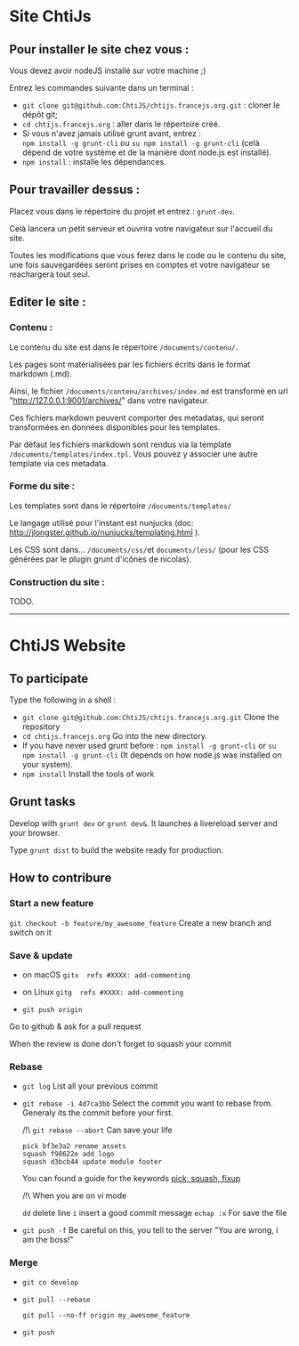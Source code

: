 # Site ChtiJs

## Pour installer le site chez vous :

Vous devez avoir nodeJS installé sur votre machine ;)

Entrez les commandes suivante dans un terminal :
- `git clone git@github.com:ChtiJS/chtijs.francejs.org.git` : cloner le dépôt git;
- `cd chtijs.francejs.org` : aller dans le répertoire créé.
- Si vous n'avez jamais utilisé grunt avant, entrez :  
`npm install -g grunt-cli` ou `su npm install -g grunt-cli` (celà dépend de votre système et de la manière dont node.js est installé).
- `npm install` : installe les dépendances.

## Pour travailler dessus :

Placez vous dans le répertoire du projet et entrez : `grunt-dev`.

Celà lancera un petit serveur et ouvrira votre navigateur sur l'accueil du site.

Toutes les modifications que vous ferez dans le code ou le contenu du site, une fois sauvegardées seront prises en comptes et votre navigateur se reachargera tout seul.

## Editer le site :

### Contenu :

Le contenu du site est dans le répertoire `/documents/contenu/`.

Les pages sont matérialisées par les fichiers écrits dans le format markdown (.md).

Ainsi, le fichier `/documents/contenu/archives/index.md` est transformé en url "http://127.0.0.1:9001/archives/" dans votre navigateur.

Ces fichiers markdown peuvent comporter des metadatas, qui seront transformées en données disponibles pour les templates. 

Par défaut les fichiers markdown sont rendus via la template `/documents/templates/index.tpl`. Vous pouvez y associer une autre template via ces metadata.


### Forme du site :

Les templates sont dans le répertoire `/documents/templates/`

Le langage utilisé pour l'instant est nunjucks (doc: http://jlongster.github.io/nunjucks/templating.html ).

Les CSS sont dans... `/documents/css/`et `documents/less/` (pour les CSS générées par le plugin grunt d'icônes de nicolas).


### Construction du site :

TODO.


----


# ChtiJS Website

## To participate
Type the following in a shell :
- `git clone git@github.com:ChtiJS/chtijs.francejs.org.git` Clone the repository
- `cd chtijs.francejs.org` Go into the new directory.
- If you have never used grunt before : `npm install -g grunt-cli` or `su npm install -g grunt-cli` (It depends on how node.js was installed on your system).
- `npm install` Install the tools of work

## Grunt tasks

Develop with `grunt dev` or `grunt dev&`. It launches a livereload server and your browser.

Type `grunt dist` to build the website ready for production.

## How to contribure

### Start a new feature

`git checkout -b feature/my_awesome_feature`
Create a new branch and switch on it


### Save & update

* on macOS `gitx  refs #XXXX: add-commenting`

* on Linux `gitg  refs #XXXX: add-commenting`

* `git push origin`

Go to github & ask for a  pull request

When the review is done don't forget to squash your commit

### Rebase

* `git log`
  List all your previous commit

* `git rebase -i 4d7ca3bb`
  Select the commit you want to rebase from. Generaly its the commit before your first.

  /!\ `git rebase --abort` Can save your life

      pick bf3e3a2 rename assets
      squash f98622e add logo
      squash d3bcb44 update module footer

  You can found a guide for the keywords [pick, squash, fixup](https://help.github.com/articles/interactive-rebase)

  /!\ When you are on vi mode

  `dd` delete line
  `i` insert a good commit message
  `echap :x` For save the file

* `git push -f` Be careful on this, you tell to the server "You are wrong, i am the boss!"


### Merge

* `git co develop`

* `git pull --rebase`

  `git pull --no-ff origin my_awesome_feature`

* `git push`
